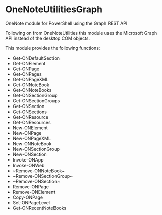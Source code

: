 # OneNoteUtilitiesGraph
OneNote module for PowerShell using the Graph REST API

Following on from OneNoteUtilities this module uses the Microsoft Graph API instead of the desktop COM objects.

This module provides the following functions:

* Get-ONDefaultSection
* Get-ONElement
* Get-ONPage
* Get-ONPages
* Get-ONPageXML
* Get-ONNoteBook
* Get-ONNoteBooks
* Get-ONSectionGroup
* Get-ONSectionGroups
* Get-ONSection
* Get-ONSections
* Get-ONResource
* Get-ONResources
* New-ONElement
* New-ONPage
* New-ONPageXML
* New-ONNoteBook
* New-ONSectionGroup
* New-ONSection
* Invoke-ONApp
* Invoke-ONWeb
* ~Remove-ONNoteBook~
* ~Remove-ONSectionGroup~
* ~Remove-ONSection~
* Remove-ONPage
* Remove-ONElement
* Copy-ONPage
* Set-ONPageLevel
* Get-ONRecentNoteBooks


